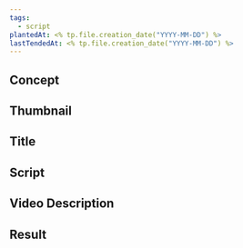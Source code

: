 ```yaml
---
tags:
  - script
plantedAt: <% tp.file.creation_date("YYYY-MM-DD") %>
lastTendedAt: <% tp.file.creation_date("YYYY-MM-DD") %>
---
```

## Concept

## Thumbnail

## Title

## Script

## Video Description
## Result
